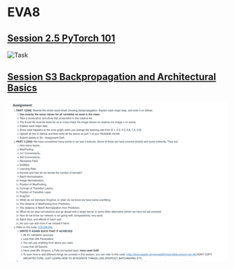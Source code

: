 # EVA8

## [Session 2.5 PyTorch 101](/S2.5_PyTorch_101)

![Task](https://user-images.githubusercontent.com/5630870/211112238-b6512297-f5e5-4103-be3c-15577b09cfc4.png)


## [Session S3 Backpropagation and Architectural Basics](/S3_Backpropagation_Architectural_Basics)


![Task](https://raw.githubusercontent.com/pandian-raja/EVA8/main/Resources/S3/task.png)